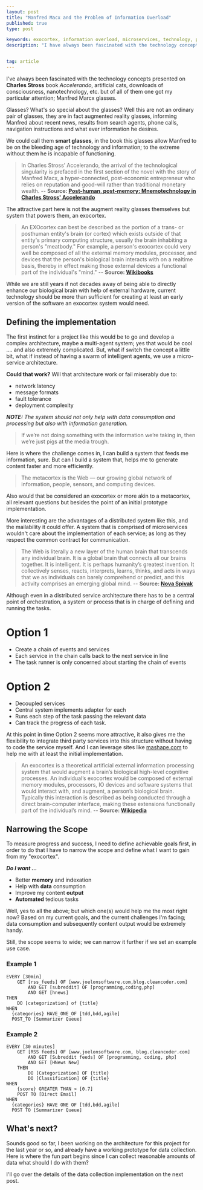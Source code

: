```yaml
---
layout: post
title: "Manfred Macx and the Problem of Information Overload"
published: true
type: post

keywords: exocortex, information overload, microservices, technology, programming
description: "I have always been fascinated with the technology concepts presented on Charles Stross book Accelerando, artificial cats, downloads of consciousness, nanotechnology, etc. but of all of them one got my particular attention; Manfred Marcx glasses."


tag: article
---
```


I've always been fascinated with the technology concepts presented on **Charles Stross** book _Accelerando_, artificial cats, downloads of consciousness, nanotechnology, etc. but of all of them one got my particular attention; Manfred Marcx glasses.

Glasses? What's so special about the glasses? Well this are not an ordinary pair of glasses, they are in fact augmented reality glasses, informing Manfred about recent news, results from search agents, phone calls, navigation instructions and what ever information he desires.

We could call them **smart glasses**, in the book this glasses allow Manfred to be on the bleeding age of technology and information; to the extreme without them he is incapable of functioning.

> In Charles Stross’ Accelerando, the arrival of the technological singularity is prefaced in the first section of the novel with the story of Manfred Macx, a hyper-connected, post-economic entrepreneur who relies on reputation and good-will rather than traditional monetary wealth.
> -- **Source: [Post-human, post-memory: Mnemotechnology in Charles Stross' Accelerando](http://www.academia.edu/1247436/Post-human_post-memory_Mnemotechnology_in_Charles_Stross_Accelerando)**

The attractive part here is not the augment reality glasses themselves but system that powers them, an exocortex.

> An EXOcortex can best be described as the portion of a trans- or posthuman entity's brain (or cortex) which exists outside of that entity's primary computing structure, usually the brain inhabiting a person's "meatbody." For example, a person's exocortex could very well be composed of all the external memory modules, processor, and devices that the person's biological brain interacts with on a realtime basis, thereby in effect making those external devices a functional part of the individual's "mind." -- **Source: [Wikibooks](https://en.wikibooks.org/wiki/Accelerando_Technical_Companion)**

While we are still years if not decades away of being able to directly enhance our biological brain with help of external hardware, current technology should be more than sufficient for creating at least an early version of the software an exocortex system would need.


## Defining the implementation

The first instinct for a project like this would be to go and develop a complex architecture, maybe a multi-agent system; yes that would be cool .... and also extremely complicated. But, what if switch the concept a little bit, what if instead of having a swarm of intelligent agents, we use a micro-service architecture.

**Could that work?** Will that architecture work or fail miserably due to:

- network latency
- message formats
- fault tolerance
- deployment complexity


_**NOTE:** The system should not only help with data consumption and processing but also with information generation._

> If we’re not doing something with the information we’re taking in, then we’re just pigs at the media trough.

Here is where the challenge comes in, I can build a system that feeds me information, sure. But can I build a system that, helps me to generate content faster and more efficiently.

>The metacortex is the Web — our growing global network of information, people, sensors, and computing devices.

Also would that be considered an exocortex or more akin to a metacortex, all relevant questions but besides the point of an initial prototype implementation.

More interesting are the advantages of a distributed system like this, and the mailability it could offer. A system that is comprised of microservices wouldn't care about the implementation of each service; as long as they respect the common contract for communication.

>The Web is literally a new layer of the human brain that transcends any individual brain. It is a global brain that connects all our brains together. It is intelligent. It is perhaps humanity’s greatest invention.  It collectively senses, reacts, interprets, learns, thinks, and acts in ways that we as individuals can barely comprehend or predict, and this activity comprises an emerging global mind. -- **Source: [Nova Spivak](http://www.novaspivack.com/web-3-0/a-new-layer-of-the-brain-is-evolving-the-metacortex)**

Although even in a distributed service architecture there has to be a central point of orchestration, a system or process that is in charge of defining and running the tasks.

# Option 1

- Create a chain of events and services
- Each service in the chain calls back to the next service in line
- The task runner is only concerned about starting the chain of events

# Option 2

- Decoupled services
- Central system implements adapter for each
- Runs each step of the task passing the relevant data
- Can track the progress of each task.

At this point in time Option 2 seems more attractive, it also gives me the flexibility to integrate third party services into this structure without having to code the service myself. And I can leverage sites like [mashape.com](http://www.mashape.com) to help me with at least the initial implementation.

> An exocortex is a theoretical artificial external information processing system that would augment a brain’s biological high-level cognitive processes.
An individual’s exocortex would be composed of external memory modules, processors, IO devices and software systems that would interact with, and augment, a person’s biological brain. Typically this interaction is described as being conducted through a direct brain-computer interface, making these extensions functionally part of the individual’s mind. -- **Source: [Wikipedia](https://en.wikipedia.org/wiki/Exocortex)**

## Narrowing the Scope

To measure progress and success, I need to define achievable goals first, in order to do that I have to narrow the scope and define what I want to gain from my "exocortex".

***Do I want ...***

- Better **memory** and indexation
- Help with **data** consumption
- Improve my content **output**
- **Automated** tedious tasks

Well, yes to all the above; but which one(s) would help me the most right now? Based on my current goals, and the current challenges I'm facing; data consumption and subsequently content output would be extremely handy.

Still, the scope seems to wide; we can narrow it further if we set an example use case.

### Example 1

```
EVERY [30min]
	GET [rss_feeds] OF [www.joelonsoftware.com,blog.cleancoder.com]
		AND GET [subreddit] OF [programming,coding,php]
		AND GET [hnews]
THEN
	DO [categorization] of {title}
WHEN
  {categories} HAVE_ONE_OF [tdd,bdd,agile]
  POST_TO [Summarizer Queue]
```

### Example 2

```
EVERY [30 minutes]
	GET [RSS feeds] OF [www.joelonsoftware.com, blog.cleancoder.com]
		AND GET [Subreddit feeds] OF [programming, coding, php]
		AND GET [HNews New]
	THEN
		DO [Categorization] OF {title}
		DO [Classification] OF {title}
WHEN
	{score} GREATER THAN > [0.7]
	POST TO [Direct Email]
WHEN
  {categories} HAVE ONE OF [tdd,bdd,agile]
  POST TO [Summarizer Queue]
```


## What's next?

Sounds good so far, I been working on the architecture for this project for the last year or so, and already have a working prototype for data collection. Here is where the fun part begins since I can collect reasonable amounts of data what should I do with them?

I'll go over the details of the data collection implementation on the next post.
